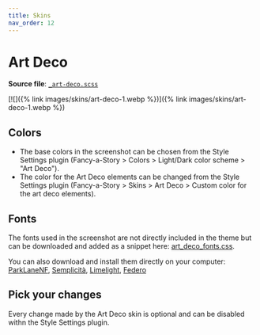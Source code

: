 ```yaml
---
title: Skins
nav_order: 12
---
```



# Art Deco

**Source file**: [`_art-deco.scss`](https://github.com/ElsaTam/obsidian-fancy-a-story/blob/main/scss/skins/_art-deco.scss)

[![]({% link images/skins/art-deco-1.webp %})]({% link images/skins/art-deco-1.webp %})


## Colors

- The base colors in the screenshot can be chosen from the Style Settings plugin (Fancy-a-Story > Colors > Light/Dark color scheme > "Art Deco").
- The color for the Art Deco elements can be changed from the Style Settings plugin (Fancy-a-Story > Skins > Art Deco > Custom color for the art deco elements).


## Fonts

The fonts used in the screenshot are not directly included in the theme but can be downloaded and added as a snippet here: [art_deco_fonts.css](https://github.com/ElsaTam/obsidian-fancy-a-story/blob/main/snippets/skins/art_deco_fonts.css).

You can also download and install them directly on your computer: [ParkLaneNF](https://www.1001fonts.com/parklane-font.html), [Semplicità](https://www.1001fonts.com/semplicita-font.html), [Limelight](https://fonts.google.com/specimen/Limelight), [Federo](https://fonts.google.com/specimen/Federo)


## Pick your changes

Every change made by the Art Deco skin is optional and can be disabled withn the Style Settings plugin.